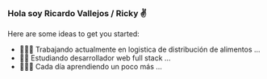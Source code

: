 ### Hola soy Ricardo Vallejos / Ricky ✌

<!--
**RicardoVallejos92/RicardoVallejos92** is a ✨ _special_ ✨ repository because its `README.md` (this file) appears on your GitHub profile.
-->

Here are some ideas to get you started:

- 👷🏻‍♂️ Trabajando actualmente en logistica de distribución de alimentos ...
- ✍🏻 Estudiando desarrollador web full stack ...
- 👱🏻‍♂️ Cada día aprendiendo un poco más ...
